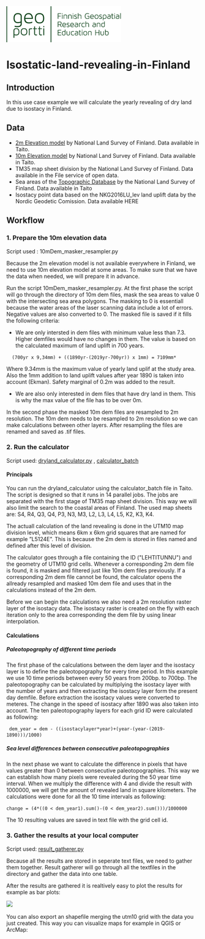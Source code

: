 <img src="https://github.com/geoportti/Logos/blob/master/geoportti_logo_300px.png">

# Isostatic-land-revealing-in-Finland

## Introduction
In this use case example we will calculate the yearly revealing of dry land due to isostacy in Finland. 
 
## Data

- [2m Elevation model][1] by National Land Survey of Finland. Data available in Taito.
- [10m Elevation model][2] by National Land Survey of Finland. Data available in Taito.
- TM35 map sheet division by the National Land Survey of Finland. Data available in the File service of open data.
- Sea areas of the [Topographic Database][3] by the National Land Survey of Finland. Data available in Taito
- Isostacy point data based on the NKG2016LU_lev land uplift data by the Nordic Geodetic Comission. Data available HERE

## Workflow

### 1. Prepare the 10m elevation data

Script used :  10mDem_masker_resampler.py

Because the 2m elevation model is not available everywhere in Finland, we need to use 10m elevation model at some areas. To make sure that we have the data when needed, we will prepare it in advance. 

Run the script 10mDem_masker_resampler.py. At the first phase the script will go through the directory of 10m dem files, mask the sea areas to value 0 with the intersecting sea area polygons. The masking to 0 is essentiall because the water areas of the laser scanning data include a lot of errors. Negative values are also converted to 0. The masked file is saved if it fills the following criteria:

- We are only intersted in dem files with minimum value less than 7.3. Higher demfiles would have no changes in them. The value is based   on the calculated maximum of land uplift in 700 years. 
```pythonscript
  (700yr x 9,34mm) + ((1890yr-(2019yr-700yr)) x 1mm) = 7109mm* 
```
  Where 9.34mm is the maximum value of yearly land uplif at the study area. Also the 1mm addition to land uplift values after year 1890   is taken into account (Ekman). Safety marginal of 0.2m was added to the result.

- We are also only interested in dem files that have dry land in them. This is why the max value of the file has to be over 0m. 

In the second phase the masked 10m dem files are resampled to 2m resolution. The 10m dem needs to be resampled to 2m resolution so we can make calculations between other layers. After resampling the files are renamed and saved as .tif files.   


### 2. Run the calculator

Script used: [dryland_calculator.py][5] , [calculator_batch][6]

#### Principals

You can run the dryland_calculator using the calculator_batch file in Taito. The script is designed so that it runs in 14 parallel jobs. The jobs are separated with the first stage of TM35 map sheet division. This way we will also limit the search to the coastal areas of Finland. The used map sheets are: S4, R4, Q3, Q4, P3, N3, M3, L2, L3, L4, L5, K2, K3, K4.

The actuall calculation of the land revealing is done in the UTM10 map division level, which means 6km x 6km grid squares that are named for example ”L5124E”. This is because the 2m dem is stored in files named and defined after this level of division. 

The calculator goes through a file containing the ID ("LEHTITUNNU") and the geometry of UTM10 grid cells. Whenever a corresponding 2m dem file is found, it is masked and filtered just like 10m dem files previously. If a corresponding 2m dem file cannot be found, the calculator opens the allready resampled and masked 10m dem file and uses that in the calculations instead of the 2m dem.

Before we can begin the calculations we also need a 2m resolution raster layer of the isostacy data. The isostacy raster is created on the fly with each iteration only to the area corresponding the dem file by using linear interpolation. 

#### Calculations

##### Paleotopography of different time periods

The first phase of the calculations between the dem layer and the isostacy layer is to define the paleotopography for every time period. 
In this example we use 10 time periods between every 50 years from 200bp. to 700bp. The paleotopography can be calculated by multiplying the isostacy layer with the number of years and then extracting the isostacy layer form the present day demfile. Before extraction the isostacy values were converted to meteres. The change in the speed of isostacy after 1890 was also taken into account. The ten paleotopography layers for each grid ID were calculated as following:
```pythonscript
 dem_year = dem - ((isostacylayer*year)+(year-(year-(2019-1890)))/1000)
 ```
 ##### Sea level differences between consecutive paleotopographies
 
 In the next phase we want to calculate the difference in pixels that have values greater than 0 between consecutive paleotopographies. This way we can establish how many pixels were revealed during the 50 year time interval. When we multiply the difference with 4 and divide the result with 1000000, we will get the amount of revealed land in square kilometers. The calculations were done for all the 10 time intervals as following:
 ```pythonscript
 change = (4*((0 < dem_year1).sum()-(0 < dem_year2).sum()))/1000000
 ```
The 10 resulting values are saved in text file with the grid cell id. 

### 3. Gather the results at your local computer

Script used: [result_gatherer.py][4]

Because all the results are stored in seperate text files, we need to gather them together. Result gatherer will go through all the textfiles in the directory and gather the data into one table.

After the results are gathered it is realtively easy to plot the results for example as bar plots:

<img src="https://github.com/geoportti/Isostatic-land-revealing-in-Finland/blob/master/Images/Yearly_revealing.png">


You can also export an shapefile merging the utm10 grid with the data you just created. This way you can visualize maps for example in QGIS or ArcMap:





[1]:https://www.maanmittauslaitos.fi/en/maps-and-spatial-data/expert-users/product-descriptions/elevation-model-2-m
[2]:https://www.maanmittauslaitos.fi/en/maps-and-spatial-data/expert-users/product-descriptions/elevation-model-10-m
[3]:https://www.maanmittauslaitos.fi/en/maps-and-spatial-data/expert-users/product-descriptions/topographic-database
[4]:https://github.com/geoportti/Isostatic-land-revealing-in-Finland/blob/master/result_gatherer.py
[5]:https://github.com/geoportti/Isostatic-land-revealing-in-Finland/blob/master/dryland_calculator.py
[6]:https://github.com/geoportti/Isostatic-land-revealing-in-Finland/blob/master/calculator_batch
